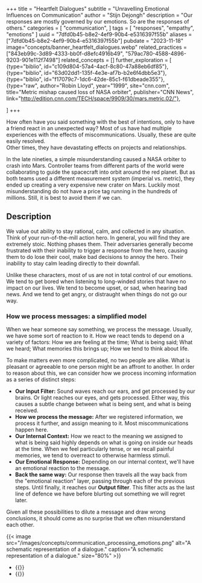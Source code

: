 +++
title = "Heartfelt Dialogues"
subtitle = "Unravelling Emotional Influences on Communication"
author = "Stijn Dejongh"
description = "Our responses are mostly governed by our emotions. So are the responses of others."
categories = [
    "communication",
]
tags = [
    "responses", "empathy", "emotions"
]
uuid = "7dfd0b45-b8e2-4ef9-90b4-e5316397f55b"
aliases = ["7dfd0b45-b8e2-4ef9-90b4-e5316397f55b"]
pubdate = "2023-11-18"
image="concepts/banner_heartfelt_dialogues.webp"
related_practices = ["843eb99c-3d89-4333-bb0f-d8efc4916b49", "579ac780-4588-4896-9203-901e112f7498"]
related_concepts = []
further_exploration = [
  {type="biblio", id="c109d804-57a4-4acf-8c80-47a88eb6df85"},
  {type="biblio", id="63d02dd1-135f-4e3e-af7b-b2e6f4dbb5e3"},
  {type="biblio", id="f17079c7-1dc6-42de-85c1-f61dbeade355"},
  {type="raw", author="Robin Lloyd", year="1999", site="cnn.com", title="Metric mishap caused loss of NASA orbiter", publisher="CNN News", link="http://edition.cnn.com/TECH/space/9909/30/mars.metric.02/"},
  
]
+++

How often have you said something with the best of intentions, only to have a friend react in an unexpected way?
Most of us have had multiple experiences with the effects of miscommunications. Usually, these are quite easily resolved.   
Other times, they have devastating effects on projects and relationships.

In the late nineties, a simple misunderstanding caused a NASA orbiter to crash into Mars.
Controller teams from different parts of the world were collaborating to guide the spacecraft into orbit around the red
planet. But as both teams used a different measurement system (imperial vs. metric), they ended up creating a very expensive new crater on Mars.
Luckily most misunderstanding do not have a price tag running in the hundreds of millions. Still, it is best to avoid them if we can.

## Description

We value out ability to stay rational, calm, and collected in any situation. Think of your run-of-the-mill action hero. In general, you will find
they are extremely stoic. Nothing phases them. Their adversaries generally become frustrated with their inability to trigger a response from the
hero, causing them to do lose their cool, make bad decisions to annoy the hero. Their inability to stay calm leading directly to their downfall.

Unlike these characters, most of us are not in total control of our emotions. We tend to get bored when listening to long-winded stories that 
have no impact on our lives. We tend to become upset, or sad, when hearing bad news. And we tend to get angry, or distraught when things do not 
go our way.

### How we process messages: a simplified model 

When we hear someone say something, we process the message. Usually, we have some sort of reaction to it.
How we react tends to depend on a variety of factors: How we are feeling at the time; What is being said; What we heard; What memories this 
brings up; How we tend to think about life. 

To make matters even more complicated, no two people are alike. What is pleasant or agreeable to one person might be an affront to another.
In order to reason about this, we can consider how we process incoming information as a series of distinct steps:

* **Our Input Filter:** Sound waves reach our ears, and get processed by our brains. Or light reaches our eyes, and gets processed. Either way, 
  this causes a subtle change between what is being sent, and what is being received. 
* **How we process the message:** After we registered information, we process it further, and assign meaning to it. Most miscommunications 
  happen here.
* **Our Internal Context:** How we react to the meaning we assigned to what is being said highly depends on what is going on inside our heads at 
  the time. When we feel particularly tense, or we recall painful memories, we tend to overreact to otherwise harmless stimuli.
* **Our Emotional Response:** Depending on our internal context, we'll have an emotional reaction to the message.
* **Back the same way:** Our response then travels all the way back from the "emotional reaction" layer, passing through each of the previous 
  steps. Until finally, it reaches our **Output filter**. This filter acts as the last line of defence we have before blurting out something we 
  will regret 
  later.

Given all these possibilities to dilute a message and draw wrong conclusions, it should come as no surprise that we often misunderstand each other.

{{< 
  image src="/images/concepts/communication_processing_emotions.png"
  alt="A schematic representation of a dialogue." 
  caption="A schematic representation of a dialogue." 
  size="80%" >}}


* {{<reference 
  author="NERIS Analytics Ltd."
  year="2023"
  site="16personalities.com"
  title="Personality Types"
  link="https://www.16personalities.com/personality-types" >}}
* {{<reference 
  author="Kibeom, L. & Ashton, M. C."
  year="2009"
  site="hexaco.org"
  title="The HEXACO personality inventory"
  link="https://hexaco.org/" >}}
